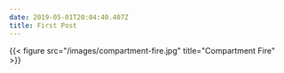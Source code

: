 ```yaml
---
date: 2019-05-01T20:04:40.407Z
title: First Post
---
```


{{< figure src="/images/compartment-fire.jpg" title="Compartment Fire" >}}
